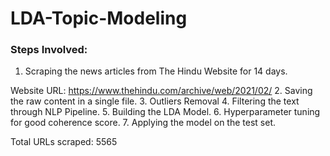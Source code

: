 # LDA-Topic-Modeling

### Steps Involved:
1. Scraping the news articles from The Hindu Website for 14 days.

  Website URL: https://www.thehindu.com/archive/web/2021/02/
2. Saving the raw content in a single file.
3. Outliers Removal
4. Filtering the text through NLP Pipeline.
5. Building the LDA Model.
6. Hyperparameter tuning for good coherence score.
7. Applying the model on the test set.


Total URLs scraped: 5565
